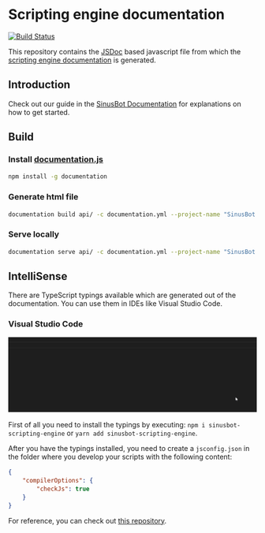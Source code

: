 # Scripting engine documentation

[![Build Status](https://travis-ci.org/SinusBot/scripting-docs.svg?branch=master)](https://travis-ci.org/SinusBot/scripting-docs)

This repository contains the [JSDoc](http://usejsdoc.org) based javascript file from which the [scripting engine documentation](https://sinusbot.github.io/scripting-docs/) is generated.

## Introduction

Check out our guide in the [SinusBot Documentation](https://sinusbot.github.io/docs/scripts/) for explanations on how to get started.

## Build

### Install [documentation.js](https://github.com/documentationjs/documentation)

```bash
npm install -g documentation
```

### Generate html file

```bash
documentation build api/ -c documentation.yml --project-name "SinusBot Scripting Engine" --project-version " " --shallow -f html -o documentation
```

### Serve locally

```bash
documentation serve api/ -c documentation.yml --project-name "SinusBot Scripting Engine" --project-version " " --shallow -w
```

## IntelliSense

There are TypeScript typings available which are generated out of the documentation. You can use them in IDEs like Visual Studio Code.

### Visual Studio Code

![Visual Studio Code IntelliSense demo](intellisense-demo.gif)

First of all you need to install the typings by executing: `npm i sinusbot-scripting-engine` or `yarn add sinusbot-scripting-engine`.

After you have the typings installed, you need to create a `jsconfig.json` in the folder where you develop your scripts with the following content:

```json
{
    "compilerOptions": {
        "checkJs": true
    }
}
```

For reference, you can check out [this repository](https://github.com/SinusBot/scripts).
